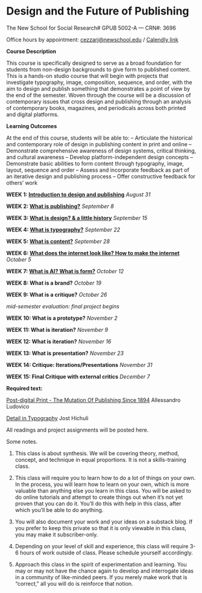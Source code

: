 # **Design and the Future of Publishing**
The New School for Social Research#
GPUB 5002-A — CRN#: 3696

Office hours by appointment: cezzarj@newschool.edu / [Calendly link](https://calendly.com/juliettecezzar/student-meeting-with-juliette-cezzar)



**Course Description**

This course is specifically designed to serve as a broad foundation for students from non-design backgrounds 
to give form to published content. This is a hands-on studio course that will begin with projects that investigate typography, image, composition, sequence, and order, with the aim to design and publish something that demonstrates a point of view by the end of the semester. Woven through the course will be a discussion of contemporary issues that cross design and publishing through an analysis of contemporary books, magazines, and periodicals across both printed and digital platforms.


**Learning Outcomes**

At the end of this course, students will be able to:
– Articulate the historical and contemporary role of design in publishing content in print and online
– Demonstrate comprehensive awareness of design systems, critical thinking, and cultural awareness
– Develop platform-independent design concepts
– Demonstrate basic abilities to form content through typography, image, layout, sequence and order
– Assess and incorporate feedback as part of an iterative design and publishing process
– Offer constructive feedback for others’ work


**WEEK 1: [Introduction to design and publishing](https://github.com/juliettecezzar/dfp-f21/wiki/WEEK-01:-Introduction-to-design-and-publishing)** _August 31_

**WEEK 2: [What is publishing?](https://github.com/juliettecezzar/dfp-f21/wiki/WEEK-02:-What-is-publishing%3F)** _September 8_ 

**WEEK 3: [What is design? & a little history](https://github.com/juliettecezzar/dfp-f21/wiki/WEEK-03:-What-is-design%3F-&-a-little-history)** _September 15_

**WEEK 4: [What is typography?](https://github.com/juliettecezzar/dfp-f21/wiki/WEEK-04:-What-is-typography%3F)** _September 22_

**WEEK 5: [What is content?](https://github.com/juliettecezzar/dfp-f21/wiki/WEEK-05:-What-is-content%3F)** _September 28_

**WEEK 6: [What does the internet look like? How to make the internet](https://github.com/juliettecezzar/dfp-f21/wiki/WEEK-06:-What-does-the-internet-look-like%3F-How-to-make-the-internet)** _October 5_

**WEEK 7: [What is AI? What is form?](https://github.com/juliettecezzar/dfp-f21/wiki/WEEK-07:-What-is-form%3F-What-is-framing%3F)** _October 12_

**WEEK 8: What is a brand?** _October 19_

**WEEK 9: What is a critique?** _October 26_ 

_mid-semester evaluation: final project begins_

**WEEK 10: What is a prototype?** _November 2_

**WEEK 11: What is iteration?** _November 9_

**WEEK 12: What is iteration?** _November 16_

**WEEK 13: What is presentation?** _November 23_

**WEEK 14: Critique: Iterations/Presentations** _November 31_

**WEEK 15: Final Critique with external critics** _December 7_


**Required text:**

[Post-digital Print - The Mutation Of Publishing Since 1894](http://postdigitalprint.org/) Allessandro Ludovico

[Detail in Typography](https://www.dropbox.com/s/x5l9l4g0jmjbsmo/hochuli_detail_in_typography.pdf?dl=0) Jost Hichuli

All readings and project assignments will be posted here.


Some notes. 

1) This class is about synthesis. We will be covering theory, method, concept, and technique in equal proportions.
It is not a skills-training class.   

2) This class will require you to learn how to do a lot of things on your own. In the process, you will learn how to learn on your own, which is more valuable than anything else you learn in this class. You will be asked to do online tutorials and attempt to create things out when it’s not yet proven that you can do it. You’ll do this with help in this class, after which you’ll be able to do anything.

3) You will also document your work and your ideas on a substack blog. If you prefer to keep this private so that it is only viewable in this class, you may make it subscriber-only.

4) Depending on your level of skill and experience, this class will require 3-6 hours of work outside of class. Please schedule yourself accordingly.

5) Approach this class in the spirit of experimentation and learning. You may or may not have the chance again to develop and interrogate ideas in a community of like-minded peers. If you merely make work that is “correct,” all you will do is reinforce that notion.
